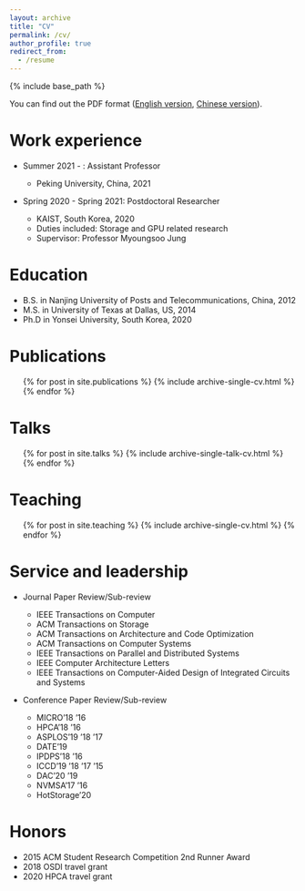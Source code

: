 ```yaml
---
layout: archive
title: "CV"
permalink: /cv/
author_profile: true
redirect_from:
  - /resume
---
```


{% include base_path %}

You can find out the PDF format ([English version](https://github.com/jiezhang-camel/jiezhang-camel.github.io/blob/master/Jie-CV-US.pdf), [Chinese version](https://github.com/jiezhang-camel/jiezhang-camel.github.io/blob/master/Jie-CV-China.pdf)).

Work experience
======
* Summer 2021 - : Assistant Professor
  * Peking University, China, 2021

* Spring 2020 - Spring 2021: Postdoctoral Researcher
  * KAIST, South Korea, 2020
  * Duties included: Storage and GPU related research
  * Supervisor: Professor Myoungsoo Jung

Education
======
* B.S. in Nanjing University of Posts and Telecommunications, China, 2012
* M.S. in University of Texas at Dallas, US, 2014
* Ph.D in Yonsei University, South Korea, 2020
  
<!-- Skills
======
* Skill 1
* Skill 2
  * Sub-skill 2.1
  * Sub-skill 2.2
  * Sub-skill 2.3
* Skill 3 -->

Publications
======
  <ul>{% for post in site.publications %}
    {% include archive-single-cv.html %}
  {% endfor %}</ul>
  
Talks
======
  <ul>{% for post in site.talks %}
    {% include archive-single-talk-cv.html %}
  {% endfor %}</ul>
  
Teaching
======
  <ul>{% for post in site.teaching %}
    {% include archive-single-cv.html %}
  {% endfor %}</ul>
  
Service and leadership
======
* Journal Paper Review/Sub-review
  * IEEE Transactions on Computer
  * ACM Transactions on Storage
  * ACM Transactions on Architecture and Code Optimization
  * ACM Transactions on Computer Systems
  * IEEE Transactions on Parallel and Distributed Systems
  * IEEE Computer Architecture Letters
  * IEEE Transactions on Computer-Aided Design of Integrated Circuits and Systems

* Conference Paper Review/Sub-review
  * MICRO’18 ’16
  * HPCA’18 ’16
  * ASPLOS’19 ’18 ’17
  * DATE’19
  * IPDPS’18 ’16
  * ICCD’19 ’18 ’17 ’15
  * DAC’20 ’19
  * NVMSA’17 ’16
  * HotStorage’20

Honors
======
* 2015 ACM Student Research Competition 2nd Runner Award
* 2018 OSDI travel grant
* 2020 HPCA travel grant
